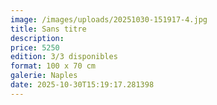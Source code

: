 ```yaml
---
image: /images/uploads/20251030-151917-4.jpg
title: Sans titre
description: 
price: 5250
edition: 3/3 disponibles
format: 100 x 70 cm
galerie: Naples
date: 2025-10-30T15:19:17.281398
---
```

